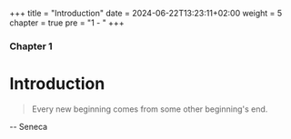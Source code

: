 +++
title = "Introduction"
date = 2024-06-22T13:23:11+02:00
weight = 5
chapter = true
pre = "1 - "
+++

### Chapter 1

# Introduction

> Every new beginning comes from some other beginning's end.

-- Seneca